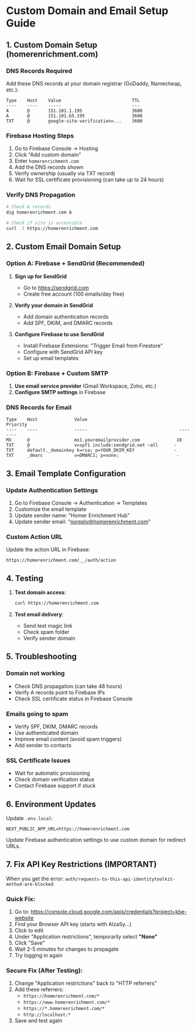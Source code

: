 # Custom Domain and Email Setup Guide

## 1. Custom Domain Setup (homerenrichment.com)

### DNS Records Required

Add these DNS records at your domain registrar (GoDaddy, Namecheap, etc.):

```
Type    Host    Value                           TTL
----    ----    -----                           ---
A       @       151.101.1.195                   3600
A       @       151.101.65.195                  3600
TXT     @       google-site-verification=...    3600
```

### Firebase Hosting Steps

1. Go to Firebase Console → Hosting
2. Click "Add custom domain"
3. Enter `homerenrichment.com`
4. Add the DNS records shown
5. Verify ownership (usually via TXT record)
6. Wait for SSL certificate provisioning (can take up to 24 hours)

### Verify DNS Propagation

```bash
# Check A records
dig homerenrichment.com A

# Check if site is accessible
curl -I https://homerenrichment.com
```

## 2. Custom Email Domain Setup

### Option A: Firebase + SendGrid (Recommended)

1. **Sign up for SendGrid**
   - Go to https://sendgrid.com
   - Create free account (100 emails/day free)

2. **Verify your domain in SendGrid**
   - Add domain authentication records
   - Add SPF, DKIM, and DMARC records

3. **Configure Firebase to use SendGrid**
   - Install Firebase Extensions: "Trigger Email from Firestore"
   - Configure with SendGrid API key
   - Set up email templates

### Option B: Firebase + Custom SMTP

1. **Use email service provider** (Gmail Workspace, Zoho, etc.)
2. **Configure SMTP settings** in Firebase

### DNS Records for Email

```
Type    Host              Value                                   Priority
----    ----              -----                                   --------
MX      @                 mx1.youremailprovider.com              10
TXT     @                 v=spf1 include:sendgrid.net ~all      -
TXT     default._domainkey k=rsa; p=YOUR_DKIM_KEY               -
TXT     _dmarc            v=DMARC1; p=none;                      -
```

## 3. Email Template Configuration

### Update Authentication Settings

1. Go to Firebase Console → Authentication → Templates
2. Customize the email template
3. Update sender name: "Homer Enrichment Hub"
4. Update sender email: "noreply@homerenrichment.com"

### Custom Action URL

Update the action URL in Firebase:

```
https://homerenrichment.com/__/auth/action
```

## 4. Testing

1. **Test domain access**:

   ```bash
   curl https://homerenrichment.com
   ```

2. **Test email delivery**:
   - Send test magic link
   - Check spam folder
   - Verify sender domain

## 5. Troubleshooting

### Domain not working

- Check DNS propagation (can take 48 hours)
- Verify A records point to Firebase IPs
- Check SSL certificate status in Firebase Console

### Emails going to spam

- Verify SPF, DKIM, DMARC records
- Use authenticated domain
- Improve email content (avoid spam triggers)
- Add sender to contacts

### SSL Certificate Issues

- Wait for automatic provisioning
- Check domain verification status
- Contact Firebase support if stuck

## 6. Environment Updates

Update `.env.local`:

```
NEXT_PUBLIC_APP_URL=https://homerenrichment.com
```

Update Firebase authentication settings to use custom domain for redirect URLs.

## 7. Fix API Key Restrictions (IMPORTANT)

When you get the error: `auth/requests-to-this-api-identitytoolkit-method-are-blocked`

### Quick Fix:

1. Go to: https://console.cloud.google.com/apis/credentials?project=kbe-website
2. Find your Browser API key (starts with AIzaSy...)
3. Click to edit
4. Under "Application restrictions", temporarily select **"None"**
5. Click "Save"
6. Wait 2-5 minutes for changes to propagate
7. Try logging in again

### Secure Fix (After Testing):

1. Change "Application restrictions" back to "HTTP referrers"
2. Add these referrers:
   - `https://homerenrichment.com/*`
   - `https://www.homerenrichment.com/*`
   - `https://*.homerenrichment.com/*`
   - `http://localhost:*`
3. Save and test again
